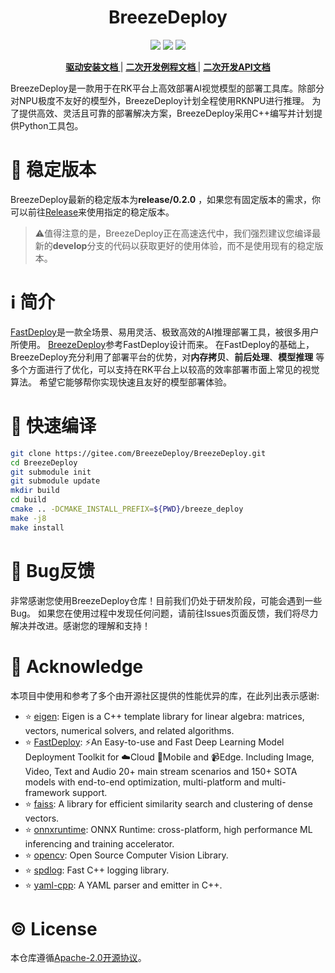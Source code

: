 <h1 align="center">BreezeDeploy</h1>

<p align="center">
    <a href="./LICENSE"><img src="https://img.shields.io/badge/license-Apache%202-dfd.svg"></a>
    <a href="https://github.com/Zheng-Bicheng/BreezeDeploy/releases"><img src="https://img.shields.io/badge/release-release%2F0.2.0-yellow"></a>
    <a href=""><img src="https://img.shields.io/badge/os-win,linux-pink.svg"></a>
</p>

<p align="center">
    <a href=""><b> 驱动安装文档 </b></a>
    |
    <a href="./example/README.md"><b> 二次开发例程文档 </b></a>
    |
    <a href=""><b> 二次开发API文档 </b></a>
</p>

BreezeDeploy是一款用于在RK平台上高效部署AI视觉模型的部署工具库。除部分对NPU极度不友好的模型外，BreezeDeploy计划全程使用RKNPU进行推理。
为了提供高效、灵活且可靠的部署解决方案，BreezeDeploy采用C++编写并计划提供Python工具包。

# 📌 稳定版本

BreezeDeploy最新的稳定版本为**release/0.2.0**
，如果您有固定版本的需求，你可以前往[Release](https://github.com/Zheng-Bicheng/BreezeDeploy/releases)来使用指定的稳定版本。

> ⚠️值得注意的是，BreezeDeploy正在高速迭代中，我们强烈建议您编译最新的**develop**分支的代码以获取更好的使用体验，而不是使用现有的稳定版本。

# ℹ️ 简介

[FastDeploy](https://github.com/PaddlePaddle/FastDeploy/tree/develop)是一款全场景、易用灵活、极致高效的AI推理部署工具，被很多用户所使用。
[BreezeDeploy](https://github.com/Zheng-Bicheng/BreezeDeploy)参考FastDeploy设计而来。
在FastDeploy的基础上， BreezeDeploy充分利用了部署平台的优势，对**内存拷贝**、**前后处理**、**模型推理**
等多个方面进行了优化，可以支持在RK平台上以较高的效率部署市面上常见的视觉算法。
希望它能够帮你实现快速且友好的模型部署体验。

# 🚤 快速编译

```bash
git clone https://gitee.com/BreezeDeploy/BreezeDeploy.git
cd BreezeDeploy
git submodule init
git submodule update
mkdir build
cd build
cmake .. -DCMAKE_INSTALL_PREFIX=${PWD}/breeze_deploy
make -j8
make install
```

# 🐛 Bug反馈

非常感谢您使用BreezeDeploy仓库！目前我们仍处于研发阶段，可能会遇到一些Bug。
如果您在使用过程中发现任何问题，请前往Issues页面反馈，我们将尽力解决并改进。感谢您的理解和支持！

# 💐 Acknowledge

本项目中使用和参考了多个由开源社区提供的性能优异的库，在此列出表示感谢:

* ⭐ [eigen](https://gitlab.com/libeigen/eigen): Eigen is a C++ template library for linear algebra: matrices, vectors,
  numerical solvers, and related algorithms.
* ⭐ [FastDeploy](https://github.com/PaddlePaddle/FastDeploy): ⚡️An Easy-to-use and Fast Deep Learning Model Deployment
  Toolkit for ☁️Cloud 📱Mobile and 📹Edge. Including Image, Video, Text and Audio 20+ main stream scenarios and 150+ SOTA
  models with end-to-end optimization, multi-platform and multi-framework support.
* ⭐ [faiss](https://github.com/facebookresearch/faiss): A library for efficient similarity search and clustering of
  dense vectors.
* ⭐ [onnxruntime](https://github.com/microsoft/onnxruntime): ONNX Runtime: cross-platform, high performance ML
  inferencing and training accelerator.
* ⭐ [opencv](https://github.com/opencv/opencv): Open Source Computer Vision Library.
* ⭐ [spdlog](https://github.com/gabime/spdlog): Fast C++ logging library.
* ⭐ [yaml-cpp](https://github.com/jbeder/yaml-cpp): A YAML parser and emitter in C++.

# ©️ License

本仓库遵循[Apache-2.0开源协议](./LICENSE)。